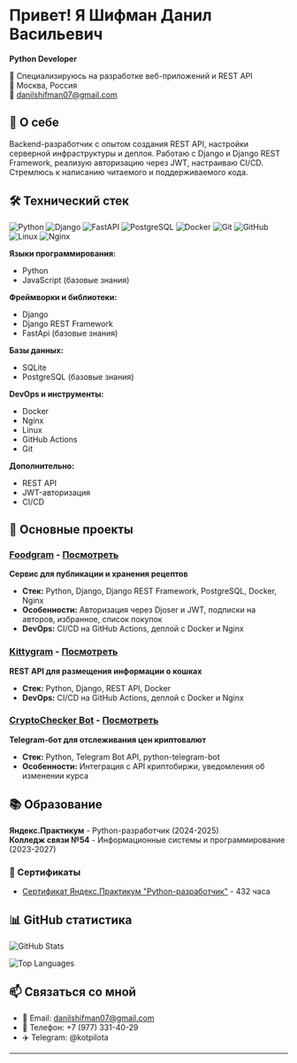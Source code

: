 # Привет! Я Шифман Данил Васильевич

**Python Developer**

🎯 Специализируюсь на разработке веб-приложений и REST API  
📍 Москва, Россия  
📧 danilshifman07@gmail.com  

## 🚀 О себе

Backend-разработчик с опытом создания REST API, настройки серверной инфраструктуры и деплоя. Работаю с Django и Django REST Framework, реализую авторизацию через JWT, настраиваю CI/CD. Стремлюсь к написанию читаемого и поддерживаемого кода.

## 🛠 Технический стек

![Python](https://img.shields.io/badge/-Python-3776AB?style=flat&logo=python&logoColor=white)
![Django](https://img.shields.io/badge/-Django-092E20?style=flat&logo=django&logoColor=white)
![FastAPI](https://img.shields.io/badge/-FastAPI-009688?style=flat&logo=fastapi&logoColor=white)
![PostgreSQL](https://img.shields.io/badge/-PostgreSQL-336791?style=flat&logo=postgresql&logoColor=white)
![Docker](https://img.shields.io/badge/-Docker-2496ED?style=flat&logo=docker&logoColor=white)
![Git](https://img.shields.io/badge/-Git-F05032?style=flat&logo=git&logoColor=white)
![GitHub](https://img.shields.io/badge/-GitHub-181717?style=flat&logo=github&logoColor=white)
![Linux](https://img.shields.io/badge/-Linux-FCC624?style=flat&logo=linux&logoColor=black)
![Nginx](https://img.shields.io/badge/-Nginx-009639?style=flat&logo=nginx&logoColor=white)

**Языки программирования:**
- Python
- JavaScript (базовые знания)

**Фреймворки и библиотеки:**
- Django
- Django REST Framework
- FastApi (базовые знания)

**Базы данных:**
- SQLite
- PostgreSQL (базовые знания)

**DevOps и инструменты:**
- Docker
- Nginx
- Linux
- GitHub Actions
- Git

**Дополнительно:**
- REST API
- JWT-авторизация  
- CI/CD

## 📂 Основные проекты

### [Foodgram](https://github.com/Kotpilota/foodgram) - [Посмотреть](https://foodgram.kotpilota.ru/recipes)
**Сервис для публикации и хранения рецептов**
- **Стек:** Python, Django, Django REST Framework, PostgreSQL, Docker, Nginx
- **Особенности:** Авторизация через Djoser и JWT, подписки на авторов, избранное, список покупок
- **DevOps:** CI/CD на GitHub Actions, деплой с Docker и Nginx

### [Kittygram](https://github.com/Kotpilota/kittygram_final) - [Посмотреть](https://kittygram.kotpilota.ru/)
**REST API для размещения информации о кошках**
- **Стек:** Python, Django, REST API, Docker
- **DevOps:** CI/CD на GitHub Actions, деплой с Docker и Nginx

### [CryptoChecker Bot](https://github.com/Kotpilota/crypto_tracker_bot) - [Посмотреть](https://t.me/FPICourseBot)
**Telegram-бот для отслеживания цен криптовалют**
- **Стек:** Python, Telegram Bot API, python-telegram-bot
- **Особенности:** Интеграция с API криптобиржи, уведомления об изменении курса

## 📚 Образование

**Яндекс.Практикум** - Python-разработчик (2024-2025)  
**Колледж связи №54** - Информационные системы и программирование (2023-2027)

### 📜 Сертификаты
- [Сертификат Яндекс.Практикум "Python-разработчик"](certificates/Сертификат_RU_Шифман_2025-9865-005.pdf) - 432 часа

## 📊 GitHub статистика

![GitHub Stats](https://github-readme-stats.vercel.app/api?username=Kotpilota&show_icons=true&theme=default)

![Top Languages](https://github-readme-stats.vercel.app/api/top-langs/?username=Kotpilota&layout=compact&theme=default)

## 📫 Связаться со мной

- 📧 Email: danilshifman07@gmail.com
- 📱 Телефон: +7 (977) 331-40-29
- ✈️ Telegram: @kotpilota
---
